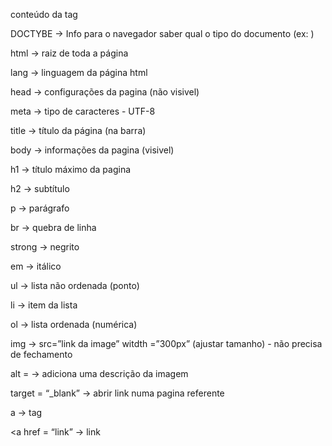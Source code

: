 <nomeTag atribute = “valor”>

conteúdo da tag

</nomeTag>

DOCTYBE → Info para o navegador saber qual o tipo do documento (ex: <!DOCTYPE html>) 

html → raiz de toda a página

lang → linguagem da página html

head →  configurações da pagina (não visivel)

meta → tipo de caracteres - UTF-8

title → título da página (na barra)

body → informações da pagina (visivel) 

h1 → título máximo da pagina

h2 → subtítulo

p → parágrafo 

br → quebra de linha

strong → negrito 

em → itálico 

ul → lista não ordenada (ponto) 

li → item da lista 

ol →  lista ordenada (numérica) 

img → src=”link da image” witdth =”300px” (ajustar tamanho) - não precisa de fechamento 

alt = → adiciona uma descrição da imagem 

target = “_blank” → abrir link numa pagina referente

a → tag 

<a href = “link” → link
